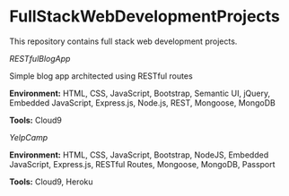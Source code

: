 # FullStackWebDevelopmentProjects
This repository contains full stack web development projects.

*RESTfulBlogApp*

Simple blog app architected using RESTful routes

**Environment:** HTML, CSS, JavaScript, Bootstrap, Semantic UI, jQuery, Embedded JavaScript, Express.js, Node.js, REST, Mongoose, MongoDB

**Tools:** Cloud9

*YelpCamp*

**Environment:** HTML, CSS, JavaScript, Bootstrap, NodeJS, Embedded JavaScript, Express.js, RESTful Routes, Mongoose, MongoDB, Passport

**Tools:** Cloud9, Heroku

